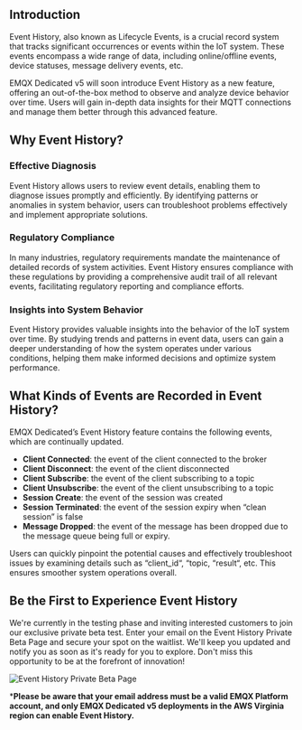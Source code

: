 ## Introduction

Event History, also known as Lifecycle Events, is a crucial record system that tracks significant occurrences or events within the IoT system. These events encompass a wide range of data, including online/offline events, device statuses, message delivery events, etc.

EMQX Dedicated v5 will soon introduce Event History as a new feature, offering an out-of-the-box method to observe and analyze device behavior over time. Users will gain in-depth data insights for their MQTT connections and manage them better through this advanced feature.

## Why Event History?

### Effective Diagnosis 

Event History allows users to review event details, enabling them to diagnose issues promptly and efficiently. By identifying patterns or anomalies in system behavior, users can troubleshoot problems effectively and implement appropriate solutions.

### **Regulatory Compliance**

In many industries, regulatory requirements mandate the maintenance of detailed records of system activities. Event History ensures compliance with these regulations by providing a comprehensive audit trail of all relevant events, facilitating regulatory reporting and compliance efforts.

### **Insights into System Behavior**

Event History provides valuable insights into the behavior of the IoT system over time. By studying trends and patterns in event data, users can gain a deeper understanding of how the system operates under various conditions, helping them make informed decisions and optimize system performance.

## What Kinds of Events are Recorded in Event History?

EMQX Dedicated’s Event History feature contains the following events, which are continually updated.

- **Client Connected**: the event of the client connected to the broker
- **Client Disconnect**: the event of the client disconnected
- **Client Subscribe**: the event of the client subscribing to a topic
- **Client Unsubscribe**: the event of the client unsubscribing to a topic
- **Session Create**: the event of the session was created
- **Session Terminated**: the event of the session expiry when “clean session” is false
- **Message Dropped**: the event of the message has been dropped due to the message queue being full or expiry.

Users can quickly pinpoint the potential causes and effectively troubleshoot issues by examining details such as “client_id“, “topic, “result“, etc. This ensures smoother system operations overall.

## Be the First to Experience Event History

We're currently in the testing phase and inviting interested customers to join our exclusive private beta test. Enter your email on the Event History Private Beta Page and secure your spot on the waitlist. We'll keep you updated and notify you as soon as it's ready for you to explore. Don't miss this opportunity to be at the forefront of innovation!

![Event History Private Beta Page](https://assets.emqx.com/images/0bd19aac1ad51c8a3eb513bbf6d5a4f6.png)

***Please be aware that your email address must be a valid EMQX Platform account, and only EMQX Dedicated v5 deployments in the AWS Virginia region can enable Event History.**
